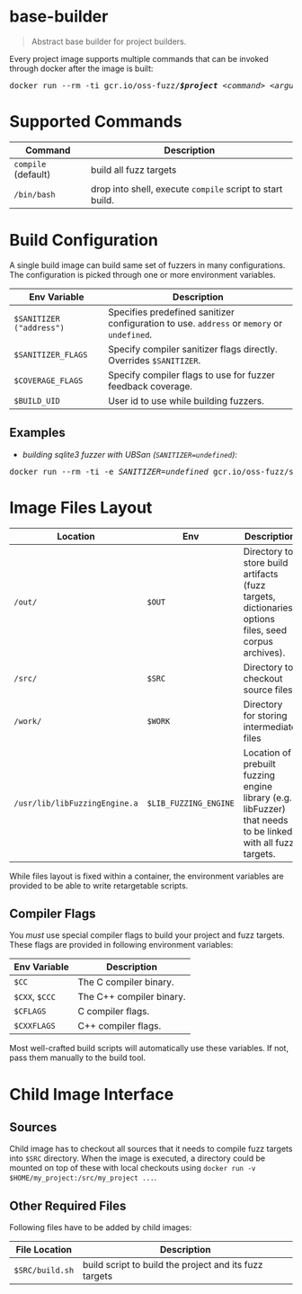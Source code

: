# base-builder
> Abstract base builder for project builders.

Every project image supports multiple commands that can be invoked through docker after the image is built:

<pre>
docker run --rm -ti gcr.io/oss-fuzz/<b><i>$project</i></b> <i>&lt;command&gt;</i> <i>&lt;arguments...&gt;</i>
</pre>

# Supported Commands

| Command | Description |
|---------|-------------|
| `compile` (default) | build all fuzz targets
| `/bin/bash` | drop into shell, execute `compile` script to start build.

# Build Configuration

A single build image can build same set of fuzzers in many configurations.
The configuration is picked through one or more environment variables.

| Env Variable     | Description
| -------------    | --------
| `$SANITIZER ("address")` | Specifies predefined sanitizer configuration to use. `address` or `memory` or `undefined`.
| `$SANITIZER_FLAGS` | Specify compiler sanitizer flags directly. Overrides `$SANITIZER`.
| `$COVERAGE_FLAGS` | Specify compiler flags to use for fuzzer feedback coverage.
| `$BUILD_UID` | User id to use while building fuzzers.

## Examples

- *building sqlite3 fuzzer with UBSan (`SANITIZER=undefined`):*


<pre>
docker run --rm -ti -e <i>SANITIZER</i>=<i>undefined</i> gcr.io/oss-fuzz/sqlite3
</pre>


# Image Files Layout

| Location|Env| Description |
|---------| -------- | ----------  |
| `/out/` | `$OUT`         | Directory to store build artifacts (fuzz targets, dictionaries, options files, seed corpus archives). |
| `/src/` | `$SRC`         | Directory to checkout source files |
| `/work/`| `$WORK`        | Directory for storing intermediate files |
| `/usr/lib/libFuzzingEngine.a` | `$LIB_FUZZING_ENGINE` | Location of prebuilt fuzzing engine library (e.g. libFuzzer) that needs to be linked with all fuzz targets.

While files layout is fixed within a container, the environment variables are
provided to be able to write retargetable scripts.


## Compiler Flags

You *must* use special compiler flags to build your project and fuzz targets.
These flags are provided in following environment variables:

| Env Variable    | Description
| -------------   | --------
| `$CC`           | The C compiler binary.
| `$CXX`, `$CCC`  | The C++ compiler binary.
| `$CFLAGS`       | C compiler flags.
| `$CXXFLAGS`     | C++ compiler flags.

Most well-crafted build scripts will automatically use these variables. If not,
pass them manually to the build tool.


# Child Image Interface

## Sources

Child image has to checkout all sources that it needs to compile fuzz targets into
`$SRC` directory. When the image is executed, a directory could be mounted on top
of these with local checkouts using
`docker run -v $HOME/my_project:/src/my_project ...`.

## Other Required Files

Following files have to be added by child images:

| File Location   | Description |
| -------------   | ----------- |
| `$SRC/build.sh` | build script to build the project and its fuzz targets |
